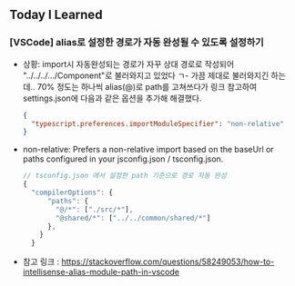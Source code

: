 ## Today I Learned

### [VSCode] alias로 설정한 경로가 자동 완성될 수 있도록 설정하기

- 상황: import시 자동완성되는 경로가 자꾸 상대 경로로 작성되어 "../../../.../Component"로 불러와지고 있었다 ㄱ- 가끔 제대로 불러와지긴 하는데.. 70% 정도는 하나씩 alias(@)로 path를 고쳐쓰다가 링크 참고하여 settings.json에 다음과 같은 옵션을 추가해 해결했다.

  ```json
  {
    "typescript.preferences.importModuleSpecifier": "non-relative"
  }
  ```

- non-relative: Prefers a non-relative import based on the baseUrl or paths configured in your jsconfig.json / tsconfig.json.

  ```ts
  // tsconfig.json 에서 설정한 path 기준으로 경로 자동 완성
  {
    "compilerOptions": {
        "paths": {
          "@/*": ["./src/*"],
          "@shared/*": ["../../common/shared/*"]
        },
      }
    }
  ```

- 참고 링크 : https://stackoverflow.com/questions/58249053/how-to-intellisense-alias-module-path-in-vscode

